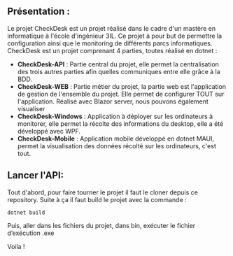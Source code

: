 
## Présentation : 
Le projet CheckDesk est un projet réalisé dans le cadre d'un mastère en informatique à l'école d'ingénieur 3IL. Ce projet à pour but de permettre la configuration ainsi que le monitoring de différents parcs informatiques. 
CheckDesk est un projet comprenant 4 parties, toutes réalisé en dotnet : 

* **CheckDesk-API** : Partie central du projet, elle permet la centralisation des trois autres parties afin quelles communiques entre elle grâce à la BDD.
* **CheckDesk-WEB** : Partie métier du projet, la partie web est l'application de gestion de l'ensemble du projet. Elle permet de configurer TOUT sur l'application. Réalisé avec Blazor server, nous pouvons également visualiser 
* **CheckDesk-Windows** : Application à déployer sur les ordinateurs à monitorer, elle permet la récolte des informations du desktop, elle a été développé avec WPF.
* **CheckDesk-Mobile** : Application mobile développé en dotnet MAUI, permet la visualisation des données récolté sur les ordinateurs, c'est tout.

## Lancer l'API:
Tout d'abord, pour faire tourner le projet il faut le cloner depuis ce repository. 
Suite à ça il faut build le projet avec la commande : 

`dotnet build`

Puis, aller dans les fichiers du projet, dans bin, exécuter le fichier d’exécution .exe

Voila !
